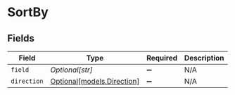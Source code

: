 # SortBy


## Fields

| Field                                                | Type                                                 | Required                                             | Description                                          |
| ---------------------------------------------------- | ---------------------------------------------------- | ---------------------------------------------------- | ---------------------------------------------------- |
| `field`                                              | *Optional[str]*                                      | :heavy_minus_sign:                                   | N/A                                                  |
| `direction`                                          | [Optional[models.Direction]](../models/direction.md) | :heavy_minus_sign:                                   | N/A                                                  |